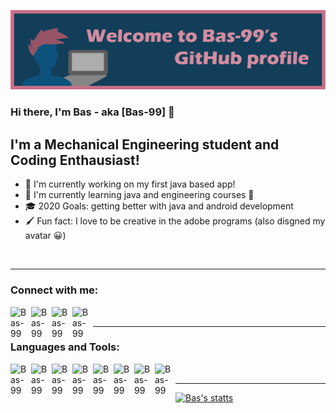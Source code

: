 ![top bar](./images/gitHubStartBar.png)

### Hi there, I'm Bas - aka [Bas-99]  👋


## I'm a Mechanical Engineering student and Coding Enthausiast!
- 🔭 I'm currently working on my first java based app! 
- 🌱 I'm currently learning java and engineering courses 🤣
- 🎓 2020 Goals: getting better with java and android development
- 🖌 Fun fact: I love to be creative in the adobe programs (also disgned my avatar 😀)

<br />

---

### Connect with me:
[<img align="left" alt="Bas-99" width= "33px" src="https://cdn3.iconfinder.com/data/icons/2018-social-media-logotypes/1000/2018_social_media_popular_app_logo_instagram-512.png" />][Instagram]
[<img align="left" alt="Bas-99" width="33px" src="https://cdn3.iconfinder.com/data/icons/2018-social-media-logotypes/1000/2018_social_media_popular_app_logo_linkedin-512.png" />][Linkedin]
[<img align="left" alt="Bas-99" width="33px" src="https://cdn3.iconfinder.com/data/icons/2018-social-media-logotypes/1000/2018_social_media_popular_app_logo_reddit-512.png" />][Reddit]
[<img align="left" alt="Bas-99" width="33px" src="https://cdn3.iconfinder.com/data/icons/2018-social-media-logotypes/1000/2018_social_media_popular_app_logo_twitter-512.png" />][Twitter]

<br />

---

### Languages and Tools:
<img align="left" alt="Bas-99" width="33px" src="https://cdn4.iconfinder.com/data/icons/logos-and-brands/512/181_Java_logo_logos-512.png" />
<img align="left" alt="Bas-99" width="33px" src="https://cdn4.iconfinder.com/data/icons/logos-and-brands/512/267_Python_logo-512.png" />
<img align="left" alt="Bas-99" width="33px" src="https://cdn4.iconfinder.com/data/icons/logos-and-brands/512/34_Ai_Illustrator_Adobe_logo_logos-512.png" />
<img align="left" alt="Bas-99" width="33px" src="https://cdn.freebiesupply.com/logos/large/2x/eclipse-11-logo-png-transparent.png" />
<img align="left" alt="Bas-99" width="33px" src="https://upload.wikimedia.org/wikipedia/commons/thumb/d/d5/IntelliJ_IDEA_Logo.svg/1024px-IntelliJ_IDEA_Logo.svg.png" />
<img align="left" alt="Bas-99" width="33px" src="https://upload.wikimedia.org/wikipedia/commons/archive/3/34/20200227145552%21Android_Studio_icon.svg" />
<img align="left" alt="Bas-99" width="33px" src="https://upload.wikimedia.org/wikipedia/commons/thumb/2/21/Matlab_Logo.png/668px-Matlab_Logo.png" />
<img align="left" alt="Bas-99" width="33px" src="https://images.ctfassets.net/nrgyaltdicpt/6qSXAo1CYEeBn5RkKLOR64/19c74bfb9a32772e353ff25c6f0070f5/ologo_square_colour_light_bg.png" />

<br />

---
[![Bas's statts](https://github-readme-stats.vercel.app/api?username=Bas-99)](https://github.com/Bas-99/github-readme-stats)

<br />
<br />

[Linkedin]: https://www.linkedin.com/in/bas-van-de-rijt-a548701a2
[Instagram]: https://www.instagram.com/basvanderijt
[Reddit]: https://www.reddit.com/user/bas161299
[Twitter]: https://www.twitter.com/rijt_bas
